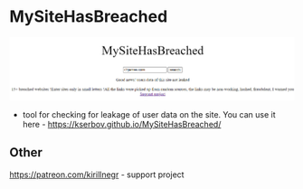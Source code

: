 # MySiteHasBreached
![image1](https://github.com/Kserbov/MySiteHasBreached/blob/main/images/img2.jpg)
- tool for checking for leakage of user data on the site. You can use it here - https://kserbov.github.io/MySiteHasBreached/
## Other
https://patreon.com/kirillnegr - support project
